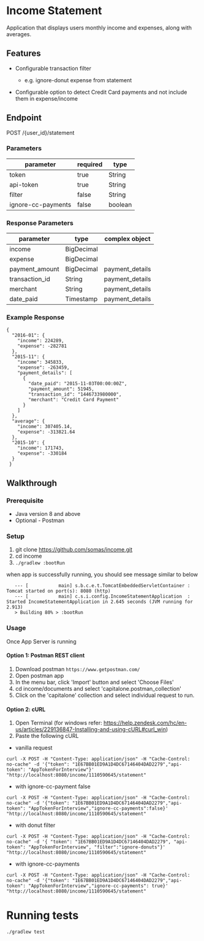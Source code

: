 # Income Statement

Application that displays users monthly income and expenses, along with averages.

## Features

* Configurable transaction filter
  - e.g. ignore-donut expense from statement

* Configurable option to detect Credit Card payments and not include them in expense/income

## Endpoint

POST /{user_id}/statement

### Parameters

| parameter          | required | type    |
|--------------------|----------|---------|
| token              | true     | String  |
| api-token          | true     | String  |
| filter             | false    | String  |
| ignore-cc-payments | false    | boolean |

### Response Parameters

| parameter      | type       | complex object  |
|----------------|------------|-----------------|
| income         | BigDecimal |                 |
| expense        | BigDecimal |                 |
| payment_amount | BigDecimal | payment_details |
| transaction_id | String     | payment_details |
| merchant       | String     | payment_details |
| date_paid      | Timestamp  | payment_details |


### Example Response

```
{
  "2016-01": {
    "income": 224289,
    "expense": -282781
  },
  "2015-11": {
    "income": 345833,
    "expense": -263459,
    "payment_details": [
      {
        "date_paid": "2015-11-03T00:00:00Z",
        "payment_amount": 51945,
        "transaction_id": "1446733980000",
        "merchant": "Credit Card Payment"
      }
    ]
  },
  "average": {
    "income": 307405.14,
    "expense": -313821.64
  },
  "2015-10": {
    "income": 171743,
    "expense": -330184
  }
 }
 ```

## Walkthrough

### Prerequisite
* Java version 8 and above
* Optional - Postman

### Setup
1. git clone https://github.com/somas/income.git
2. cd income
3. ```./gradlew :bootRun```

when app is successfully running, you should see message similar to below

```
   --- [           main] s.b.c.e.t.TomcatEmbeddedServletContainer : Tomcat started on port(s): 8080 (http)
   --- [           main] c.s.i.config.IncomeStatementApplication  : Started IncomeStatementApplication in 2.645 seconds (JVM running for 2.913)
   > Building 80% > :bootRun
```

### Usage

Once App Server is running

#### Option 1: Postman REST client
1. Download postman ```https://www.getpostman.com/```
2. Open postman app
3. In the menu bar, click 'Import' button and select 'Choose Files'
4. cd income/documents and select 'capitalone.postman_collection'
5. Click on the 'capitalone' collection and select individual request to run.

#### Option 2: cURL
1. Open Terminal (for windows refer: https://help.zendesk.com/hc/en-us/articles/229136847-Installing-and-using-cURL#curl_win)
2. Paste the following cURL
- vanilla request

```
curl -X POST -H "Content-Type: application/json" -H "Cache-Control: no-cache" -d '{"token": "1E67BB01ED9A1D4DC67146404DAD2279","api-token": "AppTokenForInterview"}' "http://localhost:8080/income/1110590645/statement"
```
- with ignore-cc-payment false

```
curl -X POST -H "Content-Type: application/json" -H "Cache-Control: no-cache" -d '{"token": "1E67BB01ED9A1D4DC67146404DAD2279","api-token": "AppTokenForInterview","ignore-cc-payments":false}' "http://localhost:8080/income/1110590645/statement"
```

- with donut filter

```
curl -X POST -H "Content-Type: application/json" -H "Cache-Control: no-cache" -d '{ "token": "1E67BB01ED9A1D4DC67146404DAD2279", "api-token": "AppTokenForInterview", "filter":"ignore-donuts"}' "http://localhost:8080/income/1110590645/statement"
```

- with ignore-cc-payments

```
curl -X POST -H "Content-Type: application/json" -H "Cache-Control: no-cache" -d '{"token": "1E67BB01ED9A1D4DC67146404DAD2279","api-token": "AppTokenForInterview","ignore-cc-payments": true}' "http://localhost:8080/income/1110590645/statement"
```

# Running tests

``` ./gradlew test ```